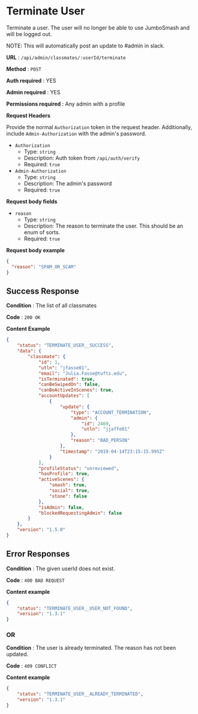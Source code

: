# Terminate User

Terminate a user. The user will no longer be able to use JumboSmash and will be logged out.

NOTE: This will automatically post an update to #admin in slack.

**URL** : `/api/admin/classmates/:userId/terminate`

**Method** : `POST`

**Auth required** : YES

**Admin required** : YES

**Permissions required** : Any admin with a profile

**Request Headers**

Provide the normal `Authorization` token in the request header. Additionally, include `Admin-Authorization` with the admin's password.

* `Authorization`
  * Type: `string`
  * Description: Auth token from `/api/auth/verify`
  * Required: `true`
* `Admin-Authorization`
  * Type: `string`
  * Description: The admin's password
  * Required: `true`

**Request body fields**

* `reason`
  * Type: `string`
  * Description: The reason to terminate the user. This should be an enum of sorts.
  * Required: `true`

**Request body example**

```json
{
  "reason": "SPAM_OR_SCAM"
}
```

## Success Response

**Condition** : The list of all classmates

**Code** : `200 OK`

**Content Example**

```json
{
    "status": "TERMINATE_USER__SUCCESS",
    "data": {
        "classmate": {
            "id": 1,
            "utln": "jfasse01",
            "email": "Julia.Fasse@tufts.edu",
            "isTerminated": true,
            "canBeSwipedOn": false,
            "canBeActiveInScenes": true,
            "accountUpdates": [
                {
                    "update": {
                        "type": "ACCOUNT_TERMINATION",
                        "admin": {
                            "id": 2469,
                            "utln": "jjaffe01"
                        },
                        "reason": "BAD_PERSON"
                    },
                    "timestamp": "2019-04-14T23:15:15.995Z"
                }
            ],
            "profileStatus": "unreviewed",
            "hasProfile": true,
            "activeScenes": {
                "smash": true,
                "social": true,
                "stone": false
            },
            "isAdmin": false,
            "blockedRequestingAdmin": false
        }
    },
    "version": "1.5.0"
}
```

## Error Responses

**Condition** : The given userId does not exist.

**Code** : `400 BAD REQUEST`

**Content example**

```json
{
    "status": "TERMINATE_USER__USER_NOT_FOUND",
    "version": "1.3.1"
}
```

### OR

**Condition** : The user is already terminated. The reason has not been updated.

**Code** : `409 CONFLICT`

**Content example**

```json
{
    "status": "TERMINATE_USER__ALREADY_TERMINATED",
    "version": "1.3.1"
}
```
